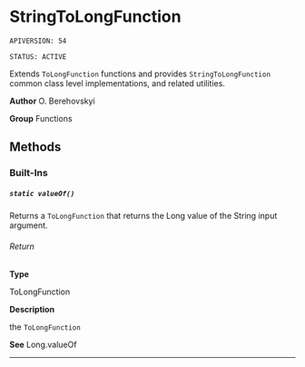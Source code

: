 # StringToLongFunction

`APIVERSION: 54`

`STATUS: ACTIVE`

Extends `ToLongFunction` functions and provides `StringToLongFunction` common class level implementations, and related utilities.


**Author** O. Berehovskyi


**Group** Functions

## Methods
### Built-Ins
##### `static valueOf()`

Returns a `ToLongFunction` that returns the Long value of the String input argument.

###### Return

**Type**

ToLongFunction

**Description**

the `ToLongFunction`


**See** Long.valueOf

---
